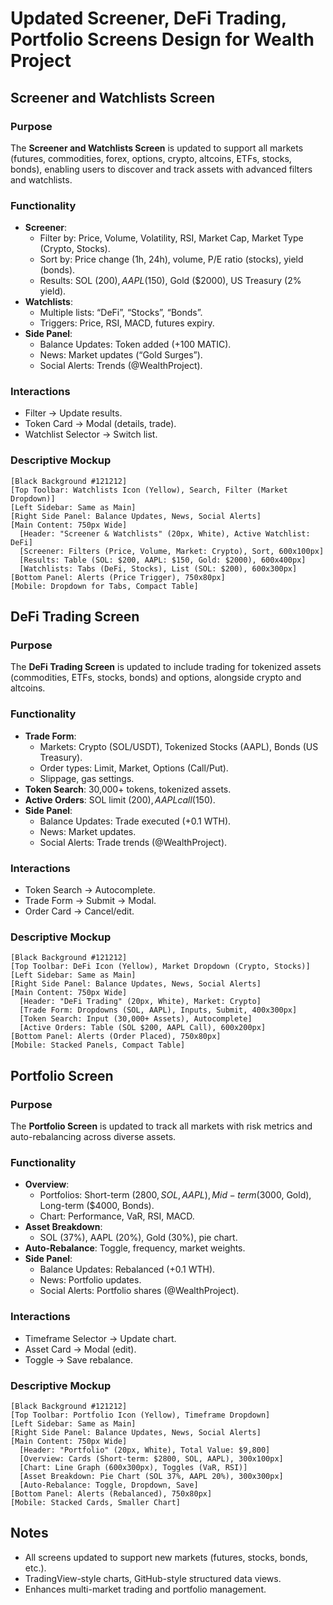 # Updated Screener, DeFi Trading, Portfolio Screens Design for Wealth Project

## Screener and Watchlists Screen

### Purpose
The **Screener and Watchlists Screen** is updated to support all markets (futures, commodities, forex, options, crypto, altcoins, ETFs, stocks, bonds), enabling users to discover and track assets with advanced filters and watchlists.

### Functionality
- **Screener**:
  - Filter by: Price, Volume, Volatility, RSI, Market Cap, Market Type (Crypto, Stocks).
  - Sort by: Price change (1h, 24h), volume, P/E ratio (stocks), yield (bonds).
  - Results: SOL ($200), AAPL ($150), Gold ($2000), US Treasury (2% yield).
- **Watchlists**:
  - Multiple lists: “DeFi”, “Stocks”, “Bonds”.
  - Triggers: Price, RSI, MACD, futures expiry.
- **Side Panel**:
  - Balance Updates: Token added (+100 MATIC).
  - News: Market updates (“Gold Surges”).
  - Social Alerts: Trends (@WealthProject).

### Interactions
- Filter → Update results.
- Token Card → Modal (details, trade).
- Watchlist Selector → Switch list.

### Descriptive Mockup
```
[Black Background #121212]
[Top Toolbar: Watchlists Icon (Yellow), Search, Filter (Market Dropdown)]
[Left Sidebar: Same as Main]
[Right Side Panel: Balance Updates, News, Social Alerts]
[Main Content: 750px Wide]
  [Header: "Screener & Watchlists" (20px, White), Active Watchlist: DeFi]
  [Screener: Filters (Price, Volume, Market: Crypto), Sort, 600x100px]
  [Results: Table (SOL: $200, AAPL: $150, Gold: $2000), 600x400px]
  [Watchlists: Tabs (DeFi, Stocks), List (SOL: $200), 600x300px]
[Bottom Panel: Alerts (Price Trigger), 750x80px]
[Mobile: Dropdown for Tabs, Compact Table]
```

## DeFi Trading Screen

### Purpose
The **DeFi Trading Screen** is updated to include trading for tokenized assets (commodities, ETFs, stocks, bonds) and options, alongside crypto and altcoins.

### Functionality
- **Trade Form**:
  - Markets: Crypto (SOL/USDT), Tokenized Stocks (AAPL), Bonds (US Treasury).
  - Order types: Limit, Market, Options (Call/Put).
  - Slippage, gas settings.
- **Token Search**: 30,000+ tokens, tokenized assets.
- **Active Orders**: SOL limit ($200), AAPL call ($150).
- **Side Panel**:
  - Balance Updates: Trade executed (+0.1 WTH).
  - News: Market updates.
  - Social Alerts: Trade trends (@WealthProject).

### Interactions
- Token Search → Autocomplete.
- Trade Form → Submit → Modal.
- Order Card → Cancel/edit.

### Descriptive Mockup
```
[Black Background #121212]
[Top Toolbar: DeFi Icon (Yellow), Market Dropdown (Crypto, Stocks)]
[Left Sidebar: Same as Main]
[Right Side Panel: Balance Updates, News, Social Alerts]
[Main Content: 750px Wide]
  [Header: "DeFi Trading" (20px, White), Market: Crypto]
  [Trade Form: Dropdowns (SOL, AAPL), Inputs, Submit, 400x300px]
  [Token Search: Input (30,000+ Assets), Autocomplete]
  [Active Orders: Table (SOL $200, AAPL Call), 600x200px]
[Bottom Panel: Alerts (Order Placed), 750x80px]
[Mobile: Stacked Panels, Compact Table]
```

## Portfolio Screen

### Purpose
The **Portfolio Screen** is updated to track all markets with risk metrics and auto-rebalancing across diverse assets.

### Functionality
- **Overview**:
  - Portfolios: Short-term ($2800, SOL, AAPL), Mid-term ($3000, Gold), Long-term ($4000, Bonds).
  - Chart: Performance, VaR, RSI, MACD.
- **Asset Breakdown**:
  - SOL (37%), AAPL (20%), Gold (30%), pie chart.
- **Auto-Rebalance**: Toggle, frequency, market weights.
- **Side Panel**:
  - Balance Updates: Rebalanced (+0.1 WTH).
  - News: Portfolio updates.
  - Social Alerts: Portfolio shares (@WealthProject).

### Interactions
- Timeframe Selector → Update chart.
- Asset Card → Modal (edit).
- Toggle → Save rebalance.

### Descriptive Mockup
```
[Black Background #121212]
[Top Toolbar: Portfolio Icon (Yellow), Timeframe Dropdown]
[Left Sidebar: Same as Main]
[Right Side Panel: Balance Updates, News, Social Alerts]
[Main Content: 750px Wide]
  [Header: "Portfolio" (20px, White), Total Value: $9,800]
  [Overview: Cards (Short-term: $2800, SOL, AAPL), 300x100px]
  [Chart: Line Graph (600x300px), Toggles (VaR, RSI)]
  [Asset Breakdown: Pie Chart (SOL 37%, AAPL 20%), 300x300px]
  [Auto-Rebalance: Toggle, Dropdown, Save]
[Bottom Panel: Alerts (Rebalanced), 750x80px]
[Mobile: Stacked Cards, Smaller Chart]
```

## Notes
- All screens updated to support new markets (futures, stocks, bonds, etc.).
- TradingView-style charts, GitHub-style structured data views.
- Enhances multi-market trading and portfolio management.